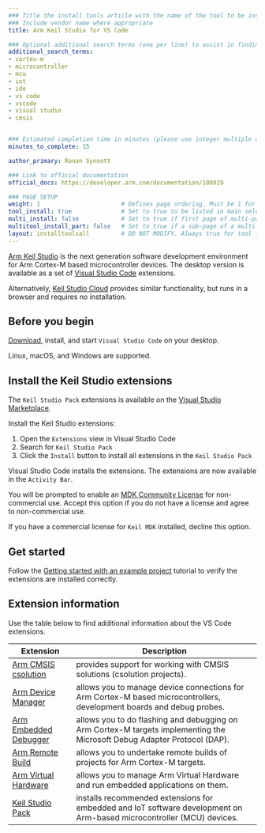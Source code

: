 ```yaml
---
### Title the install tools article with the name of the tool to be installed
### Include vendor name where appropriate
title: Arm Keil Studio for VS Code

### Optional additional search terms (one per line) to assist in finding the article
additional_search_terms:
- cortex-m
- microcontroller
- mcu
- iot
- ide
- vs code
- vscode
- visual studio
- cmsis


### Estimated completion time in minutes (please use integer multiple of 5)
minutes_to_complete: 15

author_primary: Ronan Synnott

### Link to official documentation
official_docs: https://developer.arm.com/documentation/108029

### PAGE SETUP
weight: 1                       # Defines page ordering. Must be 1 for first (or only) page.
tool_install: true              # Set to true to be listed in main selection page, else false
multi_install: false            # Set to true if first page of multi-page article, else false
multitool_install_part: false   # Set to true if a sub-page of a multi-page article, else false
layout: installtoolsall         # DO NOT MODIFY. Always true for tool install articles
---
```

[Arm Keil Studio](https://keil.arm.com/) is the next generation software development environment for Arm Cortex-M based microcontroller devices. The desktop version is available as a set of [Visual Studio Code](https://code.visualstudio.com/) extensions.

Alternatively, [Keil Studio Cloud](/install-guides/keilstudiocloud/) provides similar functionality, but runs in a browser and requires no installation. 

## Before you begin

[Download](https://code.visualstudio.com/download), install, and start `Visual Studio Code` on your desktop.

Linux, macOS, and Windows are supported. 

## Install the Keil Studio extensions

The `Keil Studio Pack` extensions is available on the [Visual Studio Marketplace](https://marketplace.visualstudio.com/items?itemName=Arm.keil-studio-pack).

Install the Keil Studio extensions: 

1. Open the `Extensions` view in Visual Studio Code
2. Search for `Keil Studio Pack`
3. Click the `Install` button to install all extensions in the `Keil Studio Pack`

Visual Studio Code installs the extensions. The extensions are now available in the `Activity Bar`.

You will be prompted to enable an [MDK Community License](https://www.keil.arm.com/mdk-community/) for non-commercial use. Accept this option if you do not have a license and agree to non-commercial use.

If you have a commercial license for `Keil MDK` installed, decline this option.

## Get started

Follow the [Getting started with an example project](https://developer.arm.com/documentation/108029/latest/Get-started-with-an-example-project) tutorial to verify the extensions are installed correctly.

## Extension information

Use the table below to find additional information about the VS Code extensions.

| Extension | Description |
|-----------|-------------|
| [Arm CMSIS csolution](https://github.com/ARM-software/vscode-cmsis-csolution/blob/main/README.md) | provides support for working with CMSIS solutions (csolution projects).|
| [Arm Device Manager](https://github.com/ARM-software/vscode-device-manager/blob/main/README.md) | allows you to manage device connections for Arm Cortex-M based microcontrollers, development boards and debug probes.|
| [Arm Embedded Debugger](https://github.com/ARM-software/vscode-embedded-debug/blob/main/README.md) | allows you to do flashing and debugging on Arm Cortex-M targets implementing the Microsoft Debug Adapter Protocol (DAP). |
| [Arm Remote Build](https://github.com/ARM-software/vscode-remote-build/blob/main/README.md) | allows you to undertake remote builds of projects for Arm Cortex-M targets. |
| [Arm Virtual Hardware](https://github.com/ARM-software/vscode-virtual-hardware/blob/main/README.md) | allows you to manage Arm Virtual Hardware and run embedded applications on them. |
| [Keil Studio Pack](https://github.com/ARM-software/vscode-keil-studio-pack/blob/main/README.md) |  installs recommended extensions for embedded and IoT software development on Arm-based microcontroller (MCU) devices. |
